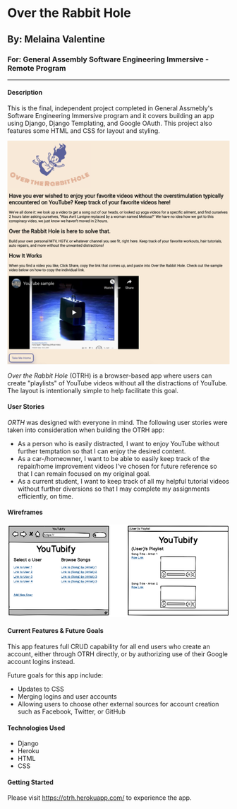 # Over the Rabbit Hole
## By: Melaina Valentine
### For: General Assembly Software Engineering Immersive - Remote Program
---
#### Description
This is the final, independent project completed in General Assmebly's Software Engineering Immersive program and it covers building an app using Django, Django Templating, and Google OAuth. This project also features some HTML and CSS for layout and styling.

![image](planning/OTRH_About.png)

_Over the Rabbit Hole_ (OTRH) is a browser-based app where users can create "playlists" of YouTube videos without all the distractions of YouTube. The layout is intentionally simple to help facilitate this goal.

#### User Stories
_ORTH_ was designed with everyone in mind. The following user stories were taken into consideration when building the OTRH app:

- As a person who is easily distracted, I want to enjoy YouTube without further temptation so that I can enjoy the desired content.
- As a car-/homeowner, I want to be able to easily keep track of the repair/home improvement videos I've chosen for future reference so that I can remain focused on my original goal.
- As a current student, I want to keep track of all my helpful tutorial videos without further diversions so that I may complete my assignments efficiently, on time.

#### Wireframes

![image](planning/OTRH_Wireframes.png)

#### Current Features & Future Goals
This app features full CRUD capability for all end users who create an account, either through OTRH directly, or by authorizing use of their Google account logins instead.

Future goals for this app include:
- Updates to CSS
- Merging logins and user accounts
- Allowing users to choose other external sources for account creation such as Facebook, Twitter, or GitHub

#### Technologies Used

- Django
- Heroku
- HTML
- CSS

#### Getting Started
Please visit https://otrh.herokuapp.com/ to experience the app. 